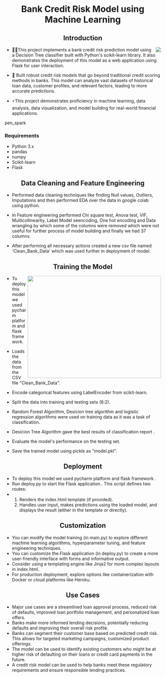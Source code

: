 <h1 align="center">Bank Credit Risk Model using Machine Learning</h1>
<h2 align="center">Introduction</h2>

<img  align="right" src="https://www.shutterstock.com/image-vector/credit-risk-word-cloud-collage-260nw-1167365344.jpg" />

- 👨‍💻This project implements a bank credit risk prediction model using a Decision Tree classifier built with Python's scikit-learn library. It also demonstrates the deployment of this model as a web application using Flask for user interaction.

-  🔭 Built robust credit risk models that go beyond traditional credit scoring methods in banks. This model 
  can analyze vast datasets of historical loan data, customer profiles, and relevant factors, leading to 
  more accurate predictions.

- ⚡This project demonstrates proficiency in machine learning, data analysis, data visualization, and model building for real-world financial applications.

pen_spark


<h3 align="left">Requirements</h3>

- Python 3.x
- pandas
- numpy
- Scikit-learn
- Flask

  
<h2 align="center">Data Cleaning and Feature Engineering</h2>

- Performed data cleaning techniques like finding Null values, Outliers, Imputations and then performed EDA over the data in google colab using python.

- In Feature engineering performed Chi square test, Anova test, VIF, Multicollinearity, Label Model seencoding, One hot encoding and Data wrangling by which some of the columns were removed which were not useful for further process of model building and finally we had 37 columns.

- After performing all necessary actions created a new csv file named 'Clean_Bank_Data' which was used further in deployment of model.

<h2 align="center">Training the Model</h2>
<img  align="right" height=330 width=430 src="https://www.krasamo.com/wp-content/uploads/0730Building-ML-Models.jpg" />



- To deploy this model we used pycharm platform and flask framework.
-  Loads the data from the CSV file "Clean_Bank_Data".
- Encode categorical features using LabelEncoder from scikit-learn.
- Split the data into training and testing sets (8:2).
- Random Forest Algorithm, Desicion tree algorithm and logistic regression algorithms were used on training data as it was a task of classification.
- Desicion Tree Algorithm gave the best results of classification report .

- Evaluate the model's performance on the testing set.

- Save the trained model using pickle as "model.pkl".
  
<h2 align="center">Deployment</h2>

-  To deploy this model we used pycharm platform and flask framework .
-  Run deploy.py to start the Flask application.. This script defines two routes:
-  1) Renders the index.html template (if provided).
   2) Handles user input, makes predictions using the loaded model, and displays the result (either in the template or directly).

<h2 align="center">Customization</h2>

- You can modify the model training (in main.py) to explore different machine learning algorithms, hyperparameter tuning, and feature engineering techniques.
- You can customize the Flask application (in deploy.py) to create a more user-friendly interface with forms and informative output.
- Consider using a templating engine like Jinja2 for more complex layouts in index.html.
- For production deployment, explore options like containerization with Docker or cloud platforms like Heroku.

<h2 align="center">Use Cases</h2>

-  Major use cases are a streamlined loan approval process, reduced risk of defaults, improved loan portfolio management, and personalized loan offers. 
-  Banks make more informed lending decisions, potentially reducing defaults and improving their overall risk profile.
-  Banks can segment their customer base based on predicted credit risk. This allows for targeted marketing campaigns, customized product offerings.
-  The model can be used to identify existing customers who might be at higher risk of defaulting on their loans or credit card payments in the future.
-  A credit risk model can be used to help banks meet these regulatory requirements and ensure responsible lending practices. 
